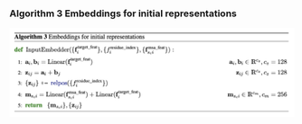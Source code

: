  ### **Algorithm 3** Embeddings for initial representations
![figure](../imgs/algorithms/InputEmbedder.png)